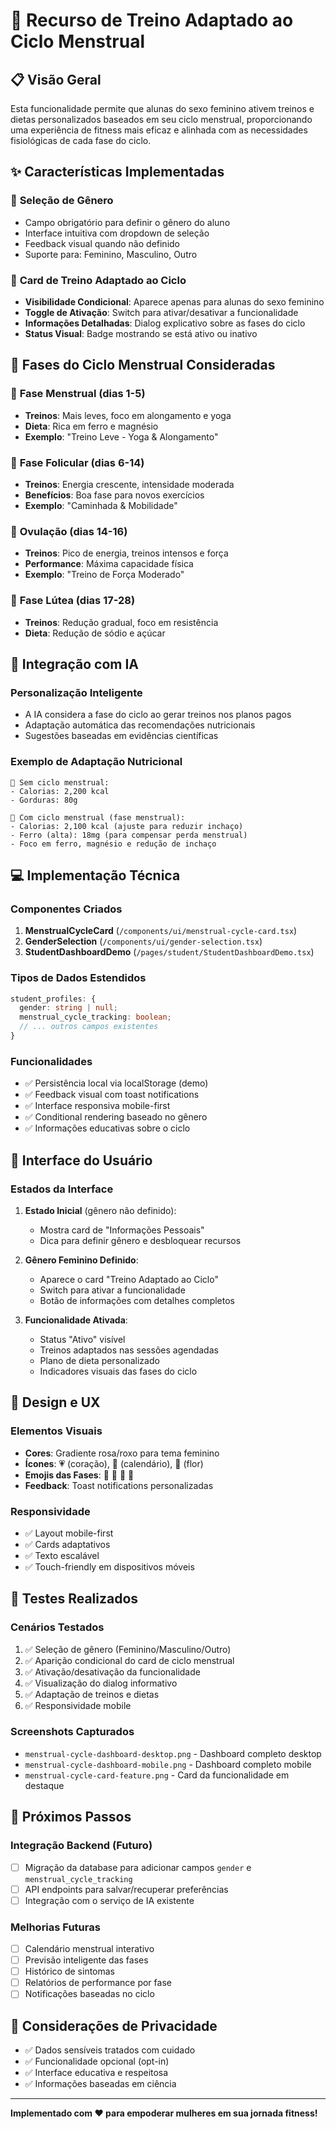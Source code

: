 # 🌸 Recurso de Treino Adaptado ao Ciclo Menstrual

## 📋 Visão Geral

Esta funcionalidade permite que alunas do sexo feminino ativem treinos e dietas personalizados baseados em seu ciclo menstrual, proporcionando uma experiência de fitness mais eficaz e alinhada com as necessidades fisiológicas de cada fase do ciclo.

## ✨ Características Implementadas

### 🎯 **Seleção de Gênero**

- Campo obrigatório para definir o gênero do aluno
- Interface intuitiva com dropdown de seleção
- Feedback visual quando não definido
- Suporte para: Feminino, Masculino, Outro

### 🌸 **Card de Treino Adaptado ao Ciclo**

- **Visibilidade Condicional**: Aparece apenas para alunas do sexo feminino
- **Toggle de Ativação**: Switch para ativar/desativar a funcionalidade
- **Informações Detalhadas**: Dialog explicativo sobre as fases do ciclo
- **Status Visual**: Badge mostrando se está ativo ou inativo

## 🔄 Fases do Ciclo Menstrual Consideradas

### 🌙 **Fase Menstrual (dias 1-5)**

- **Treinos**: Mais leves, foco em alongamento e yoga
- **Dieta**: Rica em ferro e magnésio
- **Exemplo**: "Treino Leve - Yoga & Alongamento"

### 🌱 **Fase Folicular (dias 6-14)**

- **Treinos**: Energia crescente, intensidade moderada
- **Benefícios**: Boa fase para novos exercícios
- **Exemplo**: "Caminhada & Mobilidade"

### 🌸 **Ovulação (dias 14-16)**

- **Treinos**: Pico de energia, treinos intensos e força
- **Performance**: Máxima capacidade física
- **Exemplo**: "Treino de Força Moderado"

### 🍂 **Fase Lútea (dias 17-28)**

- **Treinos**: Redução gradual, foco em resistência
- **Dieta**: Redução de sódio e açúcar

## 🤖 Integração com IA

### **Personalização Inteligente**

- A IA considera a fase do ciclo ao gerar treinos nos planos pagos
- Adaptação automática das recomendações nutricionais
- Sugestões baseadas em evidências científicas

### **Exemplo de Adaptação Nutricional**

```
🔄 Sem ciclo menstrual:
- Calorias: 2,200 kcal
- Gorduras: 80g

🌸 Com ciclo menstrual (fase menstrual):
- Calorias: 2,100 kcal (ajuste para reduzir inchaço)
- Ferro (alta): 18mg (para compensar perda menstrual)
- Foco em ferro, magnésio e redução de inchaço
```

## 💻 Implementação Técnica

### **Componentes Criados**

1. **MenstrualCycleCard** (`/components/ui/menstrual-cycle-card.tsx`)
2. **GenderSelection** (`/components/ui/gender-selection.tsx`)
3. **StudentDashboardDemo** (`/pages/student/StudentDashboardDemo.tsx`)

### **Tipos de Dados Estendidos**

```typescript
student_profiles: {
  gender: string | null;
  menstrual_cycle_tracking: boolean;
  // ... outros campos existentes
}
```

### **Funcionalidades**

- ✅ Persistência local via localStorage (demo)
- ✅ Feedback visual com toast notifications
- ✅ Interface responsiva mobile-first
- ✅ Conditional rendering baseado no gênero
- ✅ Informações educativas sobre o ciclo

## 📱 Interface do Usuário

### **Estados da Interface**

1. **Estado Inicial** (gênero não definido):
   - Mostra card de "Informações Pessoais"
   - Dica para definir gênero e desbloquear recursos

2. **Gênero Feminino Definido**:
   - Aparece o card "Treino Adaptado ao Ciclo"
   - Switch para ativar a funcionalidade
   - Botão de informações com detalhes completos

3. **Funcionalidade Ativada**:
   - Status "Ativo" visível
   - Treinos adaptados nas sessões agendadas
   - Plano de dieta personalizado
   - Indicadores visuais das fases do ciclo

## 🎨 Design e UX

### **Elementos Visuais**

- **Cores**: Gradiente rosa/roxo para tema feminino
- **Ícones**: 💗 (coração), 📅 (calendário), 🌸 (flor)
- **Emojis das Fases**: 🌙 🌱 🌸 🍂
- **Feedback**: Toast notifications personalizadas

### **Responsividade**

- ✅ Layout mobile-first
- ✅ Cards adaptativos
- ✅ Texto escalável
- ✅ Touch-friendly em dispositivos móveis

## 🧪 Testes Realizados

### **Cenários Testados**

1. ✅ Seleção de gênero (Feminino/Masculino/Outro)
2. ✅ Aparição condicional do card de ciclo menstrual
3. ✅ Ativação/desativação da funcionalidade
4. ✅ Visualização do dialog informativo
5. ✅ Adaptação de treinos e dietas
6. ✅ Responsividade mobile

### **Screenshots Capturados**

- `menstrual-cycle-dashboard-desktop.png` - Dashboard completo desktop
- `menstrual-cycle-dashboard-mobile.png` - Dashboard completo mobile
- `menstrual-cycle-card-feature.png` - Card da funcionalidade em destaque

## 🚀 Próximos Passos

### **Integração Backend** (Futuro)

- [ ] Migração da database para adicionar campos `gender` e `menstrual_cycle_tracking`
- [ ] API endpoints para salvar/recuperar preferências
- [ ] Integração com o serviço de IA existente

### **Melhorias Futuras**

- [ ] Calendário menstrual interativo
- [ ] Previsão inteligente das fases
- [ ] Histórico de sintomas
- [ ] Relatórios de performance por fase
- [ ] Notificações baseadas no ciclo

## 🔐 Considerações de Privacidade

- ✅ Dados sensíveis tratados com cuidado
- ✅ Funcionalidade opcional (opt-in)
- ✅ Interface educativa e respeitosa
- ✅ Informações baseadas em ciência

---

**Implementado com ❤️ para empoderar mulheres em sua jornada fitness!**
